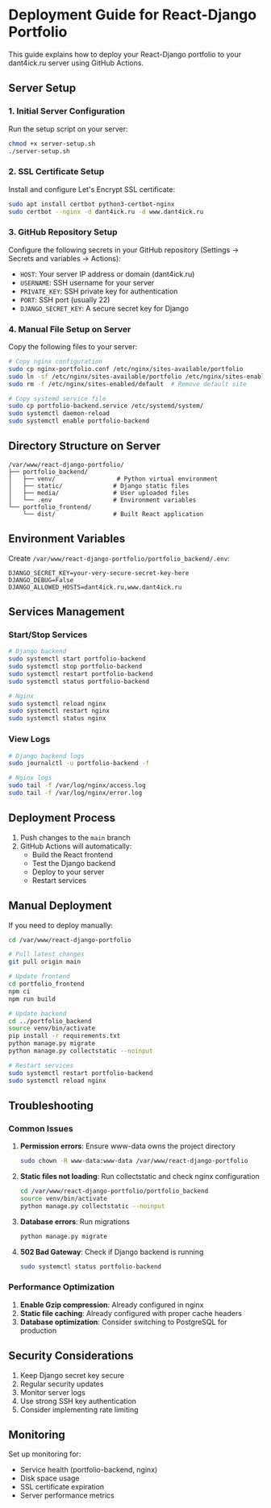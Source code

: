 # Deployment Guide for React-Django Portfolio

This guide explains how to deploy your React-Django portfolio to your dant4ick.ru server using GitHub Actions.

## Server Setup

### 1. Initial Server Configuration

Run the setup script on your server:

```bash
chmod +x server-setup.sh
./server-setup.sh
```

### 2. SSL Certificate Setup

Install and configure Let's Encrypt SSL certificate:

```bash
sudo apt install certbot python3-certbot-nginx
sudo certbot --nginx -d dant4ick.ru -d www.dant4ick.ru
```

### 3. GitHub Repository Setup

Configure the following secrets in your GitHub repository (Settings → Secrets and variables → Actions):

- `HOST`: Your server IP address or domain (dant4ick.ru)
- `USERNAME`: SSH username for your server
- `PRIVATE_KEY`: SSH private key for authentication
- `PORT`: SSH port (usually 22)
- `DJANGO_SECRET_KEY`: A secure secret key for Django

### 4. Manual File Setup on Server

Copy the following files to your server:

```bash
# Copy nginx configuration
sudo cp nginx-portfolio.conf /etc/nginx/sites-available/portfolio
sudo ln -sf /etc/nginx/sites-available/portfolio /etc/nginx/sites-enabled/
sudo rm -f /etc/nginx/sites-enabled/default  # Remove default site

# Copy systemd service file
sudo cp portfolio-backend.service /etc/systemd/system/
sudo systemctl daemon-reload
sudo systemctl enable portfolio-backend
```

## Directory Structure on Server

```
/var/www/react-django-portfolio/
├── portfolio_backend/
│   ├── venv/                 # Python virtual environment
│   ├── static/              # Django static files
│   ├── media/               # User uploaded files
│   └── .env                 # Environment variables
└── portfolio_frontend/
    └── dist/                # Built React application
```

## Environment Variables

Create `/var/www/react-django-portfolio/portfolio_backend/.env`:

```env
DJANGO_SECRET_KEY=your-very-secure-secret-key-here
DJANGO_DEBUG=False
DJANGO_ALLOWED_HOSTS=dant4ick.ru,www.dant4ick.ru
```

## Services Management

### Start/Stop Services

```bash
# Django backend
sudo systemctl start portfolio-backend
sudo systemctl stop portfolio-backend
sudo systemctl restart portfolio-backend
sudo systemctl status portfolio-backend

# Nginx
sudo systemctl reload nginx
sudo systemctl restart nginx
sudo systemctl status nginx
```

### View Logs

```bash
# Django backend logs
sudo journalctl -u portfolio-backend -f

# Nginx logs
sudo tail -f /var/log/nginx/access.log
sudo tail -f /var/log/nginx/error.log
```

## Deployment Process

1. Push changes to the `main` branch
2. GitHub Actions will automatically:
   - Build the React frontend
   - Test the Django backend
   - Deploy to your server
   - Restart services

## Manual Deployment

If you need to deploy manually:

```bash
cd /var/www/react-django-portfolio

# Pull latest changes
git pull origin main

# Update frontend
cd portfolio_frontend
npm ci
npm run build

# Update backend
cd ../portfolio_backend
source venv/bin/activate
pip install -r requirements.txt
python manage.py migrate
python manage.py collectstatic --noinput

# Restart services
sudo systemctl restart portfolio-backend
sudo systemctl reload nginx
```

## Troubleshooting

### Common Issues

1. **Permission errors**: Ensure www-data owns the project directory
   ```bash
   sudo chown -R www-data:www-data /var/www/react-django-portfolio
   ```

2. **Static files not loading**: Run collectstatic and check nginx configuration
   ```bash
   cd /var/www/react-django-portfolio/portfolio_backend
   source venv/bin/activate
   python manage.py collectstatic --noinput
   ```

3. **Database errors**: Run migrations
   ```bash
   python manage.py migrate
   ```

4. **502 Bad Gateway**: Check if Django backend is running
   ```bash
   sudo systemctl status portfolio-backend
   ```

### Performance Optimization

1. **Enable Gzip compression**: Already configured in nginx
2. **Static file caching**: Already configured with proper cache headers
3. **Database optimization**: Consider switching to PostgreSQL for production

## Security Considerations

1. Keep Django secret key secure
2. Regular security updates
3. Monitor server logs
4. Use strong SSH key authentication
5. Consider implementing rate limiting

## Monitoring

Set up monitoring for:
- Service health (portfolio-backend, nginx)
- Disk space usage
- SSL certificate expiration
- Server performance metrics
